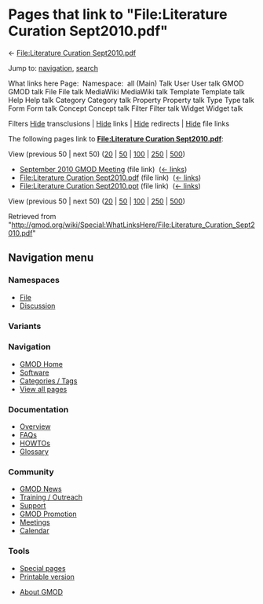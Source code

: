 <div id="mw-page-base" class="noprint">

</div>

<div id="mw-head-base" class="noprint">

</div>

<div id="content" class="mw-body" role="main">

<span id="top"></span>

<div id="mw-js-message" style="display:none;">

</div>



# <span dir="auto">Pages that link to "File:Literature Curation Sept2010.pdf"</span>

<div id="bodyContent">

<div id="contentSub">

← [File:Literature Curation
Sept2010.pdf](/wiki/File:Literature_Curation_Sept2010.pdf "File:Literature Curation Sept2010.pdf")

</div>

<div id="jump-to-nav" class="mw-jump">

Jump to: [navigation](#mw-navigation), [search](#p-search)

</div>

<div id="mw-content-text">

What links here Page:  Namespace:  all (Main) Talk User User talk GMOD
GMOD talk File File talk MediaWiki MediaWiki talk Template Template talk
Help Help talk Category Category talk Property Property talk Type Type
talk Form Form talk Concept Concept talk Filter Filter talk Widget
Widget talk

Filters
[Hide](/mediawiki/index.php?title=Special:WhatLinksHere/File:Literature_Curation_Sept2010.pdf&hidetrans=1 "Special:WhatLinksHere/File:Literature Curation Sept2010.pdf")
transclusions \|
[Hide](/mediawiki/index.php?title=Special:WhatLinksHere/File:Literature_Curation_Sept2010.pdf&hidelinks=1 "Special:WhatLinksHere/File:Literature Curation Sept2010.pdf")
links \|
[Hide](/mediawiki/index.php?title=Special:WhatLinksHere/File:Literature_Curation_Sept2010.pdf&hideredirs=1 "Special:WhatLinksHere/File:Literature Curation Sept2010.pdf")
redirects \|
[Hide](/mediawiki/index.php?title=Special:WhatLinksHere/File:Literature_Curation_Sept2010.pdf&hideimages=1 "Special:WhatLinksHere/File:Literature Curation Sept2010.pdf")
file links

The following pages link to **[File:Literature Curation
Sept2010.pdf](/wiki/File:Literature_Curation_Sept2010.pdf "File:Literature Curation Sept2010.pdf")**:

View (previous 50 \| next 50)
([20](/mediawiki/index.php?title=Special:WhatLinksHere/File:Literature_Curation_Sept2010.pdf&limit=20 "Special:WhatLinksHere/File:Literature Curation Sept2010.pdf")
\|
[50](/mediawiki/index.php?title=Special:WhatLinksHere/File:Literature_Curation_Sept2010.pdf&limit=50 "Special:WhatLinksHere/File:Literature Curation Sept2010.pdf")
\|
[100](/mediawiki/index.php?title=Special:WhatLinksHere/File:Literature_Curation_Sept2010.pdf&limit=100 "Special:WhatLinksHere/File:Literature Curation Sept2010.pdf")
\|
[250](/mediawiki/index.php?title=Special:WhatLinksHere/File:Literature_Curation_Sept2010.pdf&limit=250 "Special:WhatLinksHere/File:Literature Curation Sept2010.pdf")
\|
[500](/mediawiki/index.php?title=Special:WhatLinksHere/File:Literature_Curation_Sept2010.pdf&limit=500 "Special:WhatLinksHere/File:Literature Curation Sept2010.pdf"))

- [September 2010 GMOD
  Meeting](/wiki/September_2010_GMOD_Meeting "September 2010 GMOD Meeting")
  (file link) ‎ <span class="mw-whatlinkshere-tools">([←
  links](/mediawiki/index.php?title=Special:WhatLinksHere&target=September+2010+GMOD+Meeting "Special:WhatLinksHere"))</span>
- [File:Literature Curation
  Sept2010.pdf](/wiki/File:Literature_Curation_Sept2010.pdf "File:Literature Curation Sept2010.pdf")
  (file link) ‎ <span class="mw-whatlinkshere-tools">([←
  links](/mediawiki/index.php?title=Special:WhatLinksHere&target=File%3ALiterature+Curation+Sept2010.pdf "Special:WhatLinksHere"))</span>
- [File:Literature Curation
  Sept2010.ppt](/wiki/File:Literature_Curation_Sept2010.ppt "File:Literature Curation Sept2010.ppt")
  (file link) ‎ <span class="mw-whatlinkshere-tools">([←
  links](/mediawiki/index.php?title=Special:WhatLinksHere&target=File%3ALiterature+Curation+Sept2010.ppt "Special:WhatLinksHere"))</span>

View (previous 50 \| next 50)
([20](/mediawiki/index.php?title=Special:WhatLinksHere/File:Literature_Curation_Sept2010.pdf&limit=20 "Special:WhatLinksHere/File:Literature Curation Sept2010.pdf")
\|
[50](/mediawiki/index.php?title=Special:WhatLinksHere/File:Literature_Curation_Sept2010.pdf&limit=50 "Special:WhatLinksHere/File:Literature Curation Sept2010.pdf")
\|
[100](/mediawiki/index.php?title=Special:WhatLinksHere/File:Literature_Curation_Sept2010.pdf&limit=100 "Special:WhatLinksHere/File:Literature Curation Sept2010.pdf")
\|
[250](/mediawiki/index.php?title=Special:WhatLinksHere/File:Literature_Curation_Sept2010.pdf&limit=250 "Special:WhatLinksHere/File:Literature Curation Sept2010.pdf")
\|
[500](/mediawiki/index.php?title=Special:WhatLinksHere/File:Literature_Curation_Sept2010.pdf&limit=500 "Special:WhatLinksHere/File:Literature Curation Sept2010.pdf"))

</div>

<div class="printfooter">

Retrieved from
"<http://gmod.org/wiki/Special:WhatLinksHere/File:Literature_Curation_Sept2010.pdf>"

</div>

<div id="catlinks" class="catlinks catlinks-allhidden">

</div>

<div class="visualClear">

</div>

</div>

</div>

<div id="mw-navigation">

## Navigation menu

<div id="mw-head">



<div id="left-navigation">

<div id="p-namespaces" class="vectorTabs" role="navigation"
aria-labelledby="p-namespaces-label">

### Namespaces

- <span id="ca-nstab-image"><a href="/wiki/File:Literature_Curation_Sept2010.pdf" accesskey="c"
  title="View the file page [c]">File</a></span>
- <span id="ca-talk"><a
  href="/mediawiki/index.php?title=File_talk:Literature_Curation_Sept2010.pdf&amp;action=edit&amp;redlink=1"
  accesskey="t"
  title="Discussion about the content page [t]">Discussion</a></span>

</div>

<div id="p-variants" class="vectorMenu emptyPortlet" role="navigation"
aria-labelledby="p-variants-label">

### 

### Variants[](#)

<div class="menu">

</div>

</div>

</div>





</div>

</div>

</div>

<div id="mw-panel">

<div id="p-logo" role="banner">

<a href="/wiki/Main_Page"
style="background-image: url(http://gmod.org/images/GMOD-cogs.png);"
title="Visit the main page"></a>

</div>

<div id="p-Navigation" class="portal" role="navigation"
aria-labelledby="p-Navigation-label">

### Navigation

<div class="body">

- <span id="n-GMOD-Home">[GMOD Home](/wiki/Main_Page)</span>
- <span id="n-Software">[Software](/wiki/GMOD_Components)</span>
- <span id="n-Categories-.2F-Tags">[Categories /
  Tags](/wiki/Categories)</span>
- <span id="n-View-all-pages">[View all
  pages](/wiki/Special:AllPages)</span>

</div>

</div>

<div id="p-Documentation" class="portal" role="navigation"
aria-labelledby="p-Documentation-label">

### Documentation

<div class="body">

- <span id="n-Overview">[Overview](/wiki/Overview)</span>
- <span id="n-FAQs">[FAQs](/wiki/Category:FAQ)</span>
- <span id="n-HOWTOs">[HOWTOs](/wiki/Category:HOWTO)</span>
- <span id="n-Glossary">[Glossary](/wiki/Glossary)</span>

</div>

</div>

<div id="p-Community" class="portal" role="navigation"
aria-labelledby="p-Community-label">

### Community

<div class="body">

- <span id="n-GMOD-News">[GMOD News](/wiki/GMOD_News)</span>
- <span id="n-Training-.2F-Outreach">[Training /
  Outreach](/wiki/Training_and_Outreach)</span>
- <span id="n-Support">[Support](/wiki/Support)</span>
- <span id="n-GMOD-Promotion">[GMOD
  Promotion](/wiki/GMOD_Promotion)</span>
- <span id="n-Meetings">[Meetings](/wiki/Meetings)</span>
- <span id="n-Calendar">[Calendar](/wiki/Calendar)</span>

</div>

</div>

<div id="p-tb" class="portal" role="navigation"
aria-labelledby="p-tb-label">

### Tools

<div class="body">

- <span id="t-specialpages"><a href="/wiki/Special:SpecialPages" accesskey="q"
  title="A list of all special pages [q]">Special pages</a></span>
- <span id="t-print"><a
  href="/mediawiki/index.php?title=Special:WhatLinksHere/File:Literature_Curation_Sept2010.pdf&amp;printable=yes"
  rel="alternate" accesskey="p"
  title="Printable version of this page [p]">Printable version</a></span>

</div>

</div>

</div>

</div>

<div id="footer" role="contentinfo">

- <span id="footer-places-about">[About
  GMOD](/wiki/GMOD:About "GMOD:About")</span>

<!-- -->






</div>
